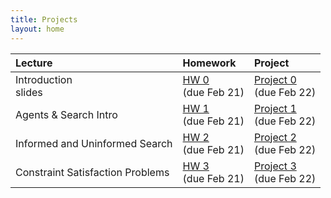 ```yaml
---
title: Projects
layout: home
---
```


| Lecture      | Homework          | Project |
|:-------------|:------------------|:------|
| Introduction	<br> slides | [HW 0](#)  <br> (due Feb 21) | [Project 0](#) <br> (due Feb 22) |
| Agents & Search Intro | [HW 1](#) <br> (due Feb 21)   | [Project 1](#) <br> (due Feb 22)  |
| Informed and Uninformed Search | [HW 2](#) <br> (due Feb 21) | [Project 2](#) <br> (due Feb 22) |
| Constraint Satisfaction Problems | [HW 3](#) <br> (due Feb 21) | [Project 3](#) <br> (due Feb 22) |

